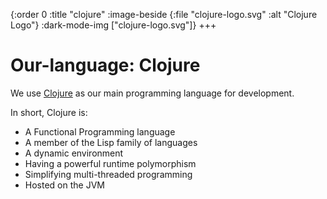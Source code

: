 {:order         0
 :title         "clojure"
 :image-beside  {:file "clojure-logo.svg" :alt "Clojure Logo"}
 :dark-mode-img ["clojure-logo.svg"]}
+++

# Our-language: Clojure

We use [Clojure](https://clojure.org/) as our main programming language for development.

In short, Clojure is:
- A Functional Programming language
- A member of the Lisp family of languages
- A dynamic environment
- Having a powerful runtime polymorphism
- Simplifying multi-threaded programming
- Hosted on the JVM